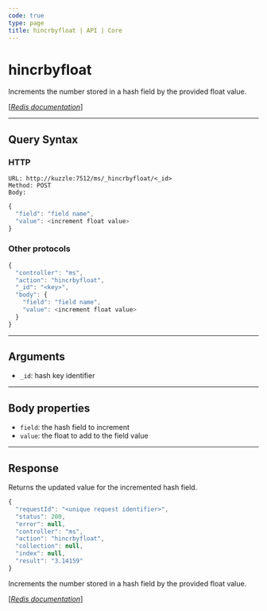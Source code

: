 ```yaml
---
code: true
type: page
title: hincrbyfloat | API | Core
---
```


# hincrbyfloat



Increments the number stored in a hash field by the provided float value.

[[_Redis documentation_]](https://redis.io/commands/hincrbyfloat)

---

## Query Syntax

### HTTP

```http
URL: http://kuzzle:7512/ms/_hincrbyfloat/<_id>
Method: POST
Body:
```

```js
{
  "field": "field name",
  "value": <increment float value>
}
```

### Other protocols

```js
{
  "controller": "ms",
  "action": "hincrbyfloat",
  "_id": "<key>",
  "body": {
    "field": "field name",
    "value": <increment float value>
  }
}
```

---

## Arguments

- `_id`: hash key identifier

---

## Body properties

- `field`: the hash field to increment
- `value`: the float to add to the field value

---

## Response

Returns the updated value for the incremented hash field.

```js
{
  "requestId": "<unique request identifier>",
  "status": 200,
  "error": null,
  "controller": "ms",
  "action": "hincrbyfloat",
  "collection": null,
  "index": null,
  "result": "3.14159"
}
```

Increments the number stored in a hash field by the provided float value.

[[_Redis documentation_]](https://redis.io/commands/hincrbyfloat)
